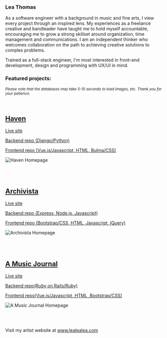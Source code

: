 ### Lea Thomas 

As a software engineer with a background in music and fine arts, I view every project through an inspired lens. My experiences as a freelance creative and bandleader have taught me to hold myself accountable, encouraging me to grow a strong skillset around organization, time management and communications. I am an independent thinker who welcomes collaboration on the path to achieving creative solutions to complex problems.

Trained as a full-stack engineer, I'm most interested in front-end development, design and programming with UX/UI in mind. 


### Featured projects: 

<sub> _Please note that the databases may take 5-10 seconds to load images, etc. Thank you for your patience._ </sub>

<br>

## [Haven](https://haven-homes.netlify.app/#/)

[Live site](https://haven-homes.netlify.app/#/)

[Backend repo (Django/Python)](https://github.com/infiniteloom/project4-backend)

[Frontend repo (Vue.js/Javascript, HTML, Bulma/CSS)](https://github.com/infiniteloom/project4-frontend)

![Haven Homepage](https://res.cloudinary.com/infiniteloom/image/upload/v1601322175/Unit%2004%20-%20Project%20-%20Haven/Haven_Live_Site_Homepage.png)

<br> 

<br> 

## [Archivista](https://archivista.netlify.app/)

[Live site](https://archivista.netlify.app/)

[Backend repo (Express, Node.js, Javascript)](https://github.com/infiniteloom/Project-2-Backend)

[Frontend repo (Bootstrap/CSS, HTML, Javascript, jQuery)](https://github.com/infiniteloom/Project-2-Frontend)

![Archivista Homepage](https://res.cloudinary.com/infiniteloom/image/upload/v1601322245/Unit%2002%20-%20Project%20/Archivista_Homepage_c4prbk.png)

<br>

<br>

## [A Music Journal](https://a-music-journal.netlify.app/)

[Live site](https://a-music-journal.netlify.app)

[Backend repo(Ruby on Rails/Ruby)](https://github.com/infiniteloom/project-3-backend)

[Frontend repo(Vue.js/Javascript, HTML, Bootstrap/CSS)](https://github.com/infiniteloom/project-3-frontend)

![A Music Journal Homepage](https://res.cloudinary.com/infiniteloom/image/upload/v1601322474/Unit%2003%20-%20Project/Music_journal_Live_Site_home_gw3pox.png)

<br>

<br>

Visit my artist website at www.lealealea.com





